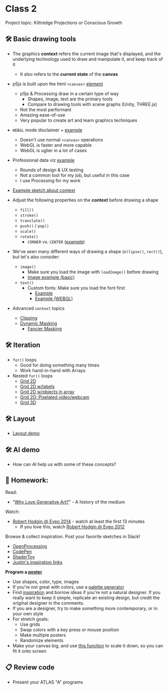# Class 2 

Project topic: Kittredge Projections or Conscious Growth

## 🛠️ Basic drawing tools

* The graphics **context** refers the current image that's displayed, and the underlying technology used to draw and manipulate it, and keep track of it
  * It also refers to the **current state** of the **canvas**
* p5js is built upon the html `<canvas>` [element](https://developer.mozilla.org/en-US/docs/Web/HTML/Element/canvas)
  * p5js & Processing draw in a certain type of way
    * Shapes, image, text are the primary tools
    * Compare to drawing tools with scene graphs (Unity, THREE.js)
  * Not the most performant
  * Amazing ease-of-use
  * Very popular to create art and learn graphics techniques
* `WEBGL` mode disclaimer + [example](https://editor.p5js.org/cacheflowe/sketches/UYoSsOaV_)
  * Doesn't use normal `<canvas>` operations
  * WebGL is faster and more capable
  * WebGL is uglier in a lot of cases
* Professional data viz [example](https://editor.p5js.org/cacheflowe/sketches/sIdQuK_3W)
  * Rounds of design & UX testing
  * Not a common tool for my job, but useful in this case
  * I use Processing for my work

* [Example sketch about context](https://editor.p5js.org/cacheflowe/sketches/Ciw6RMl7G)
* Adjust the following properties on the **context** before drawing a shape
  * `fill()`
  * `stroke()`
  * `translate()`
  * `push()` / `pop()`
  * `scale()`
  * `rotate()`
    * `CORNER` vs. `CENTER` ([example](https://editor.p5js.org/cacheflowe/sketches/nOll3v7bR))
* We've seen many different ways of drawing a shape (`ellipse()`, `rect()`), but let's also consider:
  * `image()`
    * Make sure you load the image with `loadImage()` before drawing
    * [Image example (basic)](https://editor.p5js.org/cacheflowe/sketches/H0JGQe2fu)
  * `text()`
    * Custom fonts: Make sure you load the font first
      * [Example](https://editor.p5js.org/cacheflowe/sketches/ZbOawrLPw)
      * [Example (WEBGL)](https://editor.p5js.org/cacheflowe/sketches/MLo0ywJEh)
* Advanced `context` topics
  * [Clipping](https://editor.p5js.org/cacheflowe/sketches/-tO_SsjsC)
  * [Dynamic Masking](https://editor.p5js.org/cacheflowe/sketches/Tlx3KwDHI)
    * [Fancier Masking](https://editor.p5js.org/cacheflowe/sketches/l7xQ9dh64)

## 🛠️ Iteration

* `for()` loops
  * Good for doing something many times
  * Work hand-in-hand with Arrays
* Nested `for()` loops
  * [Grid 2D](https://editor.p5js.org/cacheflowe/sketches/xsYHe2SY_)
  * [Grid 2D w/labels](https://editor.p5js.org/cacheflowe/sketches/myxKaCofw)
  * [Grid 2D w/objects in array](https://editor.p5js.org/cacheflowe/sketches/U1nSNmcBQ)
  * [Grid 2D: Pixelated video/webcam](https://editor.p5js.org/cacheflowe/sketches/aLybN_TdB)
  * [Grid 3D](https://editor.p5js.org/cacheflowe/sketches/1S7L5IqjO)

## 🛠️ Layout

* [Layout demo](https://editor.p5js.org/cacheflowe/sketches/JVgGb7qd8)

## 🛠️ AI demo

* How can AI help us with some of these concepts?

## 📝 Homework:

Read:

* "[Why Love Generative Art?](https://www.artnome.com/news/2018/8/8/why-love-generative-art)" - A history of the medium

Watch:

* [Robert Hodgin @ Eyeo 2014](https://vimeo.com/103537259) - watch at least the first 13 minutes
  * If you love this, watch [Robert Hodgin @ Eyeo 2012](https://vimeo.com/45526286)

Browse & collect inspiration. Post your favorite sketches in Slack!

* [OpenProcessing](https://www.openprocessing.org/)
* [CodePen](https://codepen.io/search/pens?q=p5js)
* [ShaderToy](https://www.shadertoy.com/)
* [Justin's inspiration links](../docs/inspiration.md)

**Program a [poster](https://www.instagram.com/tim_rodenbroeker/)**

* Use shapes, color, type, images
* If you're not great with colors, use a [palette generator](https://coolors.co/palettes)
* Find [inspiration](https://www.google.com/search?q=bauhaus+poster+design) and borrow ideas if you're not a natural designer. If you really want to keep it simple, replicate an existing design, but credit the original designer in the comments.
* If you are a designer, try to make something more contemporary, or in your own style
* For stretch goals:
  * Use grids
  * Swap colors with a key press or mouse position
  * Make multiple posters
  * Randomize elements
* Make your canvas big, and use [this function](https://editor.p5js.org/cacheflowe/sketches/bTaASS9mv) to scale it down, so you can fit it onto screen

## 📋 Review code

* Present your ATLAS "A" programs
